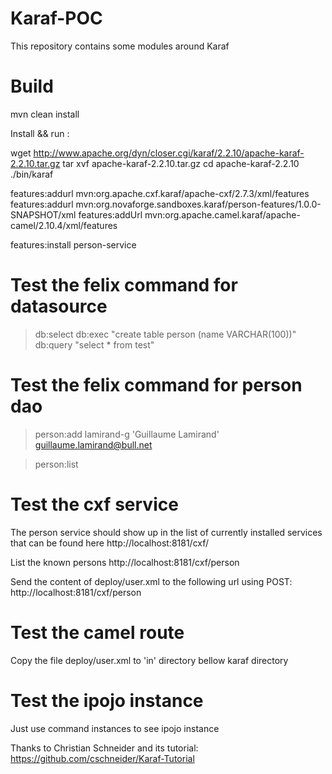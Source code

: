 Karaf-POC
=========

This repository contains some modules around Karaf


Build
=========

mvn clean install

Install && run :

wget http://www.apache.org/dyn/closer.cgi/karaf/2.2.10/apache-karaf-2.2.10.tar.gz
tar xvf apache-karaf-2.2.10.tar.gz
cd apache-karaf-2.2.10
./bin/karaf

features:addurl mvn:org.apache.cxf.karaf/apache-cxf/2.7.3/xml/features
features:addurl mvn:org.novaforge.sandboxes.karaf/person-features/1.0.0-SNAPSHOT/xml
features:addUrl mvn:org.apache.camel.karaf/apache-camel/2.10.4/xml/features

features:install person-service


Test the felix command for datasource
=========

> db:select <your datasource name>
> db:exec "create table person (name VARCHAR(100))"
> db:query "select * from test"

Test the felix command for person dao
=========

> person:add lamirand-g 'Guillaume Lamirand' guillaume.lamirand@bull.net

> person:list

Test the cxf service
=========

The person service should show up in the list of currently installed services that can be found here
http://localhost:8181/cxf/ 

List the known persons
http://localhost:8181/cxf/person

Send the content of deploy/user.xml to the following url using POST:
http://localhost:8181/cxf/person

Test the camel route
=========

Copy the file deploy/user.xml to 'in' directory bellow karaf directory

Test the ipojo instance
=========

Just use command instances to see ipojo instance


Thanks to Christian Schneider and its tutorial: https://github.com/cschneider/Karaf-Tutorial

